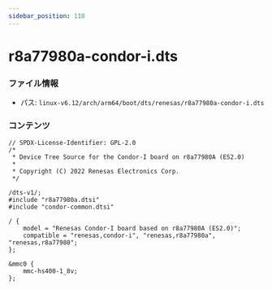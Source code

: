 ```yaml
---
sidebar_position: 110
---
```

# r8a77980a-condor-i.dts

### ファイル情報

- パス: `linux-v6.12/arch/arm64/boot/dts/renesas/r8a77980a-condor-i.dts`

### コンテンツ

```dts
// SPDX-License-Identifier: GPL-2.0
/*
 * Device Tree Source for the Condor-I board on r8a77980A (ES2.0)
 *
 * Copyright (C) 2022 Renesas Electronics Corp.
 */

/dts-v1/;
#include "r8a77980a.dtsi"
#include "condor-common.dtsi"

/ {
	model = "Renesas Condor-I board based on r8a77980A (ES2.0)";
	compatible = "renesas,condor-i", "renesas,r8a77980a", "renesas,r8a77980";
};

&mmc0 {
	mmc-hs400-1_8v;
};

```
